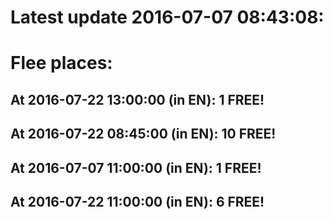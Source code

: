 # Latest update 2016-07-07 08:43:08:
# Flee places:
## At 2016-07-22 13:00:00 (in EN): 1 FREE!
## At 2016-07-22 08:45:00 (in EN): 10 FREE!
## At 2016-07-07 11:00:00 (in EN): 1 FREE!
## At 2016-07-22 11:00:00 (in EN): 6 FREE!
